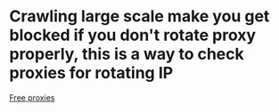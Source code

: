 # Crawling large scale make you get blocked if you don't rotate proxy properly, this is a way to check proxies for rotating IP

[Free proxies](https://free-proxy-list.net/)
